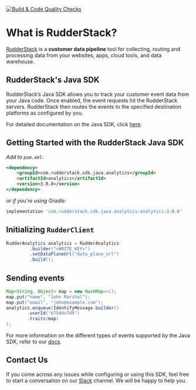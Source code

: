 [![Build & Code Quality Checks](https://github.com/rudderlabs/rudder-sdk-java/actions/workflows/build-and-quality-checks.yml/badge.svg?branch=ci%2FaddCIFeatures)](https://github.com/rudderlabs/rudder-sdk-java/actions/workflows/build-and-quality-checks.yml)

# What is RudderStack?

[RudderStack](https://rudderstack.com/) is a **customer data pipeline** tool for collecting, routing and processing data from your websites, apps, cloud tools, and data warehouse.

## RudderStack's Java SDK

RudderStack’s Java SDK allows you to track your customer event data from your Java code. Once enabled, the event requests hit the RudderStack servers. RudderStack then routes the events to the specified destination platforms as configured by you.

For detailed documentation on the Java SDK, click [here](https://www.rudderstack.com/docs/sources/event-streams/sdks/rudderstack-java-sdk/).

## Getting Started with the RudderStack Java SDK

*Add to `pom.xml`:*

```xml
<dependency>
    <groupId>com.rudderstack.sdk.java.analytics</groupId>
    <artifactId>analytics</artifactId>
    <version>3.0.0</version>
</dependency>

```

*or if you're using Gradle:*

```bash
implementation 'com.rudderstack.sdk.java.analytics:analytics:3.0.0'
```

## Initializing ```RudderClient```

```java 
RudderAnalytics analytics = RudderAnalytics
         .builder("<WRITE_KEY>")
         .setDataPlaneUrl("data_plane_url")
         .build();
```

## Sending events

```java
Map<String, Object> map = new HashMap<>();
map.put("name", "John Marshal");
map.put("email", "john@example.com");
analytics.enqueue(IdentifyMessage.builder()
        .userId("6754ds7d9")
        .traits(map)
);
```

For more information on the different types of events supported by the Java SDK, refer to our [docs](https://www.rudderstack.com/docs/sources/event-streams/sdks/rudderstack-java-sdk/).

## Contact Us

If you come across any issues while configuring or using this SDK, feel free to start a conversation on our [Slack](https://resources.rudderstack.com/join-rudderstack-slack) channel. We will be happy to help you.
